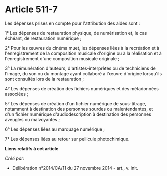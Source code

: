 # Article 511-7

Les dépenses prises en compte pour l'attribution des aides sont : 

1° Les dépenses de restauration physique, de numérisation et, le cas échéant, de restauration numérique ; 

2° Pour les œuvres du cinéma muet, les dépenses liées à la recréation et à l'enregistrement de la composition musicale
d'origine ou à la réalisation et à l'enregistrement d'une composition musicale originale ; 

3° La rémunération d'auteurs, d'artistes-interprètes ou de techniciens de l'image, du son ou du montage ayant collaboré à
l'œuvre d'origine lorsqu'ils sont consultés lors de la restauration ; 

4° Les dépenses de création des fichiers numériques et des métadonnées associées ; 

5° Les dépenses de création d'un fichier numérique de sous-titrage, notamment à destination des personnes sourdes ou
malentendantes, et d'un fichier numérique d'audiodescription à destination des personnes aveugles ou malvoyantes ; 

6° Les dépenses liées au marquage numérique ; 

7° Les dépenses liées au retour sur pellicule photochimique.

**Liens relatifs à cet article**

_Créé par_:

  - Délibération n°2014/CA/11 du 27 novembre 2014 - art., v. init.
